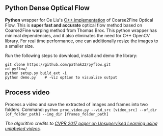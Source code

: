 ## Python Dense Optical Flow

**Python** wrapper for Ce Liu's [C++ implementation](https://people.csail.mit.edu/celiu/OpticalFlow/) of Coarse2Fine Optical Flow. This is **super fast and accurate** optical flow method based on Coarse2Fine warping method from Thomas Brox. This python wrapper has minimal dependencies, and it also eliminates the need for C++ OpenCV library. For real time performance, one can additionally resize the images to a smaller size.

Run the following steps to download, install and demo the library:
  ```Shell
  git clone https://github.com/pathak22/pyflow.git
  cd pyflow/
  python setup.py build_ext -i
  python demo.py    # -viz option to visualize output
  ```

## Process video
Process a video and save the extracted of images and frames into two folders. Command: ```python proc_video.py --vid_src [video_src] --of_dir [of_folder_path] --img_dir [frames_folder_path] ```

*The algorithm credits to [CVPR 2017 paper on Unsupervised Learning using unlabeled videos](http://cs.berkeley.edu/~pathak/unsupervised_video/).*